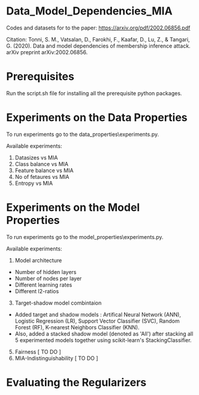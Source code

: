 # Data_Model_Dependencies_MIA
Codes and datasets for to the paper: https://arxiv.org/pdf/2002.06856.pdf

Citation: Tonni, S. M., Vatsalan, D., Farokhi, F., Kaafar, D., Lu, Z., & Tangari, G. (2020). Data and model dependencies of membership inference attack. arXiv preprint arXiv:2002.06856.

# Prerequisites

Run the script.sh file for installing all the prerequisite python packages.

# Experiments on the Data Properties

To run experiments go to the data_properties\experiments.py.

Available experiments:
1. Datasizes vs MIA
2. Class balance vs MIA
3. Feature balance vs MIA
4. No of fetaures vs MIA
5. Entropy vs MIA

# Experiments on the Model Properties

To run experiments go to the model_properties\experiments.py.

Available experiments:
1. Model architecture

* Number of hidden layers
* Number of nodes per layer
* Different learning rates
* Different l2-ratios

3. Target-shadow model combintaion

* Added target and shadow models : Artifical Neural Network (ANN), Logistic Regression (LR), Support Vector Classifier (SVC), Random Forest (RF), K-nearest Neighbors Classifier (KNN).
* Also, added a stacked shadow model (denoted as 'All') after stacking all 5 experimented models together using scikit-learn's StackingClassifier. 

5. Fairness [ TO DO ]
6. MIA-Indistinguishability [ TO DO ] 

# Evaluating the Regularizers
